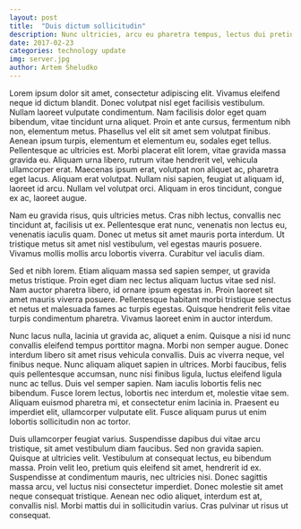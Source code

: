 ```yaml
---
layout: post
title:  "Duis dictum sollicitudin"
description: Nunc ultricies, arcu eu pharetra tempus, lectus dui pretium libero, ac imperdiet tellus orci ut justo.
date: 2017-02-23
categories: technology update
img: server.jpg
author: Artem Sheludko
---
```

Lorem ipsum dolor sit amet, consectetur adipiscing elit. Vivamus eleifend neque id dictum blandit. Donec volutpat nisl eget facilisis vestibulum. Nullam laoreet vulputate condimentum. Nam facilisis dolor eget quam bibendum, vitae tincidunt urna aliquet. Proin et ante cursus, fermentum nibh non, elementum metus. Phasellus vel elit sit amet sem volutpat finibus. Aenean ipsum turpis, elementum et elementum eu, sodales eget tellus. Pellentesque ac ultricies est. Morbi placerat elit lorem, vitae gravida massa gravida eu. Aliquam urna libero, rutrum vitae hendrerit vel, vehicula ullamcorper erat. Maecenas ipsum erat, volutpat non aliquet ac, pharetra eget lacus. Aliquam erat volutpat. Nullam nisi sapien, feugiat ut aliquam id, laoreet id arcu. Nullam vel volutpat orci. Aliquam in eros tincidunt, congue ex ac, laoreet augue.

Nam eu gravida risus, quis ultricies metus. Cras nibh lectus, convallis nec tincidunt at, facilisis ut ex. Pellentesque erat nunc, venenatis non lectus eu, venenatis iaculis quam. Donec ut metus sit amet mauris porta interdum. Ut tristique metus sit amet nisl vestibulum, vel egestas mauris posuere. Vivamus mollis mollis arcu lobortis viverra. Curabitur vel iaculis diam.

Sed et nibh lorem. Etiam aliquam massa sed sapien semper, ut gravida metus tristique. Proin eget diam nec lectus aliquam luctus vitae sed nisl. Nam auctor pharetra libero, id ornare ipsum egestas in. Proin laoreet sit amet mauris viverra posuere. Pellentesque habitant morbi tristique senectus et netus et malesuada fames ac turpis egestas. Quisque hendrerit felis vitae turpis condimentum pharetra. Vivamus laoreet enim in auctor interdum.

Nunc lacus nulla, lacinia ut gravida ac, aliquet a enim. Quisque a nisi id nunc convallis eleifend tempus porttitor magna. Morbi non semper augue. Donec interdum libero sit amet risus vehicula convallis. Duis ac viverra neque, vel finibus neque. Nunc aliquam aliquet sapien in ultrices. Morbi faucibus, felis quis pellentesque accumsan, nunc nisi finibus ligula, luctus eleifend ligula nunc ac tellus. Duis vel semper sapien. Nam iaculis lobortis felis nec bibendum. Fusce lorem lectus, lobortis nec interdum et, molestie vitae sem. Aliquam euismod pharetra mi, et consectetur enim lacinia in. Praesent eu imperdiet elit, ullamcorper vulputate elit. Fusce aliquam purus ut enim lobortis sollicitudin non ac tortor.

Duis ullamcorper feugiat varius. Suspendisse dapibus dui vitae arcu tristique, sit amet vestibulum diam faucibus. Sed non gravida sapien. Quisque at ultricies velit. Vestibulum at consequat lectus, eu bibendum massa. Proin velit leo, pretium quis eleifend sit amet, hendrerit id ex. Suspendisse at condimentum mauris, nec ultricies nisi. Donec sagittis massa arcu, vel luctus nisi consectetur imperdiet. Donec molestie sit amet neque consequat tristique. Aenean nec odio aliquet, interdum est at, convallis nisl. Morbi mattis dui in sollicitudin varius. Cras pulvinar ut risus ut consequat.
